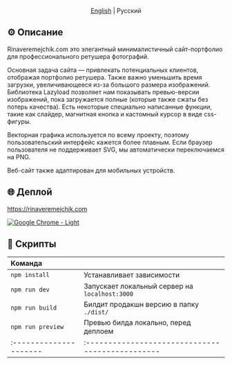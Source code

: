 <p align="center">
  <a href="https://github.com/HereHaveTheseFlowers/rinaveremejchik.com/blob/main/README.MD">English</a> |
  <span>Русский</span>
</p>

## ⚙️ Описание

Rinaveremejchik.com это элегантный минималистичный сайт-портфолио для профессионального ретушера фотографий.

Основная задача сайта — привлекать потенциальных клиентов, отображая портфолио ретушера. Также важно уменьшить время загрузки, увеличивающееся из-за большого размера изображений. Библиотека Lazyload позволяет нам показывать превью-версии изображений, пока загружается полные (которые также сжаты без потерь качества).
Есть некоторые специально написанные функции, такие как слайдер, магнитная кнопка и кастомный курсор в виде css-фигуры.

Векторная графика используется по всему проекту, поэтому пользовательский интерфейс кажется более плавным. Если браузер пользователя не поддерживает SVG, мы автоматически переключаемся на PNG.

Веб-сайт также адаптирован для мобильных устройств.

## 🌐 Деплой

https://rinaveremejchik.com

<a href="http://rinaveremejchik.com/" target="_blank" rel="noopener noreferrer">

![Google Chrome - Light](https://user-images.githubusercontent.com/106176669/198884542-0bf5206a-116b-4786-9d7e-ca54a26a3d1d.png)

</a>

## 📜 Скрипты

| Команда                |                                                  |
| :--------------------- | :----------------------------------------------- |
| `npm install`          | Устанавливает зависимости                        |
| `npm run dev`          | Запускает локальный сервер на `localhost:3000`   |
| `npm run build`        | Билдит продакшн версию в папку `./dist/`         |
| `npm run preview`      | Превью билда локально, перед деплоем             |
| :--------------------- | :----------------------------------------------- |
